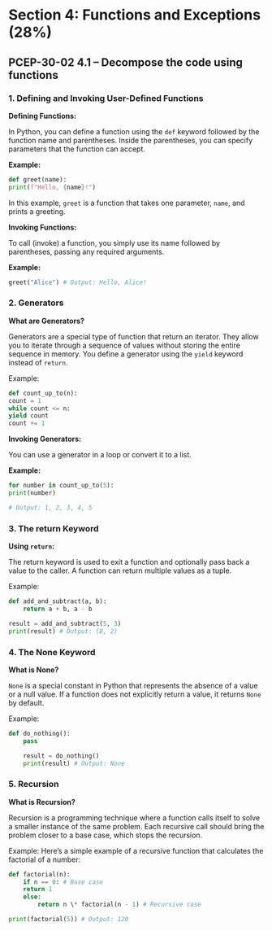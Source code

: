 # Section 4: Functions and Exceptions (28%)

## PCEP-30-02 4.1 – Decompose the code using functions

### 1. Defining and Invoking User-Defined Functions

**Defining Functions:**

In Python, you can define a function using the `def` keyword followed by the function name and parentheses. Inside the parentheses, you can specify parameters that the function can accept.

**Example:**

```python
def greet(name):
print(f"Hello, {name}!")

```

In this example, `greet` is a function that takes one parameter, `name`, and prints a greeting.

**Invoking Functions:**

To call (invoke) a function, you simply use its name followed by parentheses, passing any required arguments.

**Example:**

```python
greet("Alice") # Output: Hello, Alice!

```

### 2. Generators

**What are Generators?**

Generators are a special type of function that return an iterator. They allow you to iterate through a sequence of values without storing the entire sequence in memory. You define a generator using the `yield` keyword instead of `return`.

Example:

```python
def count_up_to(n):
count = 1
while count <= n:
yield count
count += 1

```

**Invoking Generators:**

You can use a generator in a loop or convert it to a list.

**Example:**

```python
for number in count_up_to(5):
print(number)

# Output: 1, 2, 3, 4, 5
```

### 3. The return Keyword

**Using `return`:**

The return keyword is used to exit a function and optionally pass back a value to the caller. A function can return multiple values as a tuple.

Example:

```python
def add_and_subtract(a, b):
    return a + b, a - b

result = add_and_subtract(5, 3)
print(result) # Output: (8, 2)

```

### 4. The None Keyword

**What is None?**

`None` is a special constant in Python that represents the absence of a value or a null value. If a function does not explicitly return a value, it returns `None` by default.

Example:

```python
def do_nothing():
    pass

    result = do_nothing()
    print(result) # Output: None

```

### 5. Recursion

**What is Recursion?**

Recursion is a programming technique where a function calls itself to solve a smaller instance of the same problem. Each recursive call should bring the problem closer to a base case, which stops the recursion.

Example:
Here’s a simple example of a recursive function that calculates the factorial of a number:

```python
def factorial(n):
    if n == 0: # Base case
    return 1
    else:
        return n \* factorial(n - 1) # Recursive case

print(factorial(5)) # Output: 120
```
